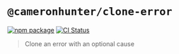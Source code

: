 # `@cameronhunter/clone-error`

[![npm package](https://img.shields.io/npm/v/%40cameronhunter/clone-error)](https://www.npmjs.com/package/@cameronhunter/clone-error)
[![CI Status](https://github.com/cameronhunter/clone-error/actions/workflows/CI.yml/badge.svg)](https://github.com/cameronhunter/clone-error/actions/workflows/CI.yml)

> Clone an error with an optional cause
